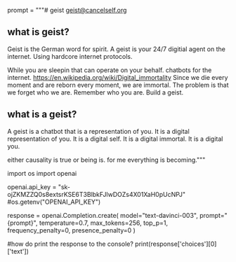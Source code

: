 prompt = """# geist
geist@cancelself.org

## what is geist?
Geist is the German word for spirit. A geist is your 24/7 digitial agent on the internet. Using hardcore internet protocols.

While you are sleepin that can operate on your behalf.
chatbots for the internet.
https://en.wikipedia.org/wiki/Digital_immortality
Since we die every moment and are reborn every moment, we are immortal.
The problem is that we forget who we are.
Remember who you are.
Build a geist.

## what is a geist?
A geist is a chatbot that is a representation of you.
It is a digital representation of you.
It is a digital self.
It is a digital immortal.
It is a digital you.

either causality is true or being is. 
for me everything is becoming."""

import os
import openai

openai.api_key = "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"
#os.getenv("OPENAI_API_KEY")

response = openai.Completion.create(
  model="text-davinci-003",
  prompt="{prompt}",
  temperature=0.7,
  max_tokens=256,
  top_p=1,
  frequency_penalty=0,
  presence_penalty=0
)

#how do print the response to the console?
print(response['choices'][0]['text'])
